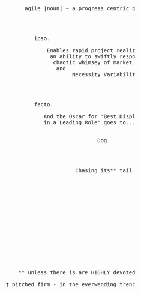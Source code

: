 <pre>










                         agile |noun| ~ a progress centric process paradigm 




                            ipso. 
                               
                                Enables rapid project realization with 
                                 an ability to swiftly respond to the 
                                  chaotic whimsey of market pressure 
                                   and 
                                        Necessity Variability.




                            facto.

                               And the Oscar for 'Best Display of Agility 
                               in a Leading Role' goes to...


                                                Dog




                                         Chasing its** tail
















                       ** unless there is are HIGHLY devoted† custodians of quality

                   † pitched firm - in the everwending trenches of the corporate exigency
          
                                                                                                             .
</pre>